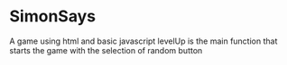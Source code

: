 # SimonSays
A game using html and basic javascript
levelUp is the main function that starts the game with the selection of random button
